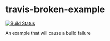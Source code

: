 # travis-broken-example

[![Build Status](https://travis-ci.org/cmr1/travis-broken-example.svg?branch=master)](https://travis-ci.org/cmr1/travis-broken-example)

An example that will cause a build failure
